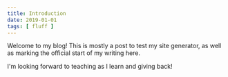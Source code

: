 ```yaml
---
title: Introduction
date: 2019-01-01
tags: [ fluff ]
---
```


Welcome to my blog! This is mostly a post to test my site generator, as well as marking the official start of my writing here.

I'm looking forward to teaching as I learn and giving back!